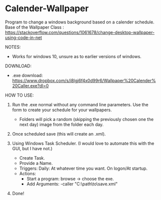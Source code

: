 # Calender-Wallpaper
Program to change a windows background based on a calender schedule.  
Base of the Wallpaper Class : https://stackoverflow.com/questions/1061678/change-desktop-wallpaper-using-code-in-net


NOTES:
- Works for windows 10, unsure as to earlier versions of windows.


DOWNLOAD:
- .exe download: https://www.dropbox.com/s/i8lgj6f4x0d99r6/Wallpaper%20Calender%20Caller.exe?dl=0


HOW TO USE:
1. Run the .exe normal without any command line parameters. Use the form to create your schedule for your wallpapers.  
    * Folders will pick a random (skipping the previously chosen one the next day) image from the folder each day.
2. Once scheduled save (this will create an .xml).
3. Using Windows Task Scheduler. (I would love to automate this with the GUI, but I have not.)
    * Create Task.  
    * Provide a Name.  
    * Triggers: Daily: At whatever time you want. On logon/At startup.  
    * Actions:  
      + Start a program: browse -> choose the exe. 
      + Add Arguments: -caller "C:\path\to\save.xml"
  
4. Done!
